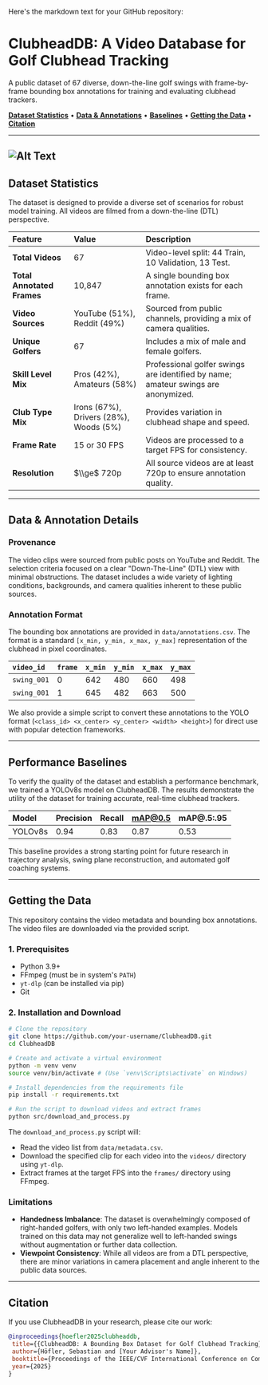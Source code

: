 Here's the markdown text for your GitHub repository:

# ClubheadDB: A Video Database for Golf Clubhead Tracking

A public dataset of 67 diverse, down-the-line golf swings with frame-by-frame bounding box annotations for training and evaluating clubhead trackers.

**[Dataset Statistics](https://www.google.com/search?q=%23dataset-statistics)** • **[Data & Annotations](https://www.google.com/search?q=%23data--annotation-details)** • **[Baselines](https://www.google.com/search?q=%23performance-baselines)** • **[Getting the Data](https://www.google.com/search?q=%23getting-the-data)** • **[Citation](https://www.google.com/search?q=%23citation)**

-----


![Alt Text](banner.gif)
-----

## Dataset Statistics

The dataset is designed to provide a diverse set of scenarios for robust model training. All videos are filmed from a down-the-line (DTL) perspective.

| Feature               | Value           | Description                                                                 |
| :-------------------- | :-------------- | :-------------------------------------------------------------------------- |
| **Total Videos** | 67              | Video-level split: 44 Train, 10 Validation, 13 Test.                        |
| **Total Annotated Frames** | 10,847          | A single bounding box annotation exists for each frame.                     |
| **Video Sources** | YouTube (51%), Reddit (49%) | Sourced from public channels, providing a mix of camera qualities.          |
| **Unique Golfers** | 67             | Includes a mix of male and female golfers.                                  |
| **Skill Level Mix** | Pros (42%), Amateurs (58%) | Professional golfer swings are identified by name; amateur swings are anonymized. |
| **Club Type Mix** | Irons (67%), Drivers (28%), Woods (5%) | Provides variation in clubhead shape and speed.                             |
| **Frame Rate** | 15 or 30 FPS    | Videos are processed to a target FPS for consistency.                       |
| **Resolution** | $\\ge$ 720p       | All source videos are at least 720p to ensure annotation quality.           |

-----

## Data & Annotation Details

### Provenance

The video clips were sourced from public posts on YouTube and Reddit. The selection criteria focused on a clear "Down-The-Line" (DTL) view with minimal obstructions. The dataset includes a wide variety of lighting conditions, backgrounds, and camera qualities inherent to these public sources.

### Annotation Format

The bounding box annotations are provided in `data/annotations.csv`. The format is a standard `[x_min, y_min, x_max, y_max]` representation of the clubhead in pixel coordinates.

| `video_id`  | `frame` | `x_min` | `y_min` | `x_max` | `y_max` |
| :---------- | :------ | :------ | :------ | :------ | :------ |
| `swing_001` | 0       | 642     | 480     | 660     | 498     |
| `swing_001` | 1       | 645     | 482     | 663     | 500     |

We also provide a simple script to convert these annotations to the YOLO format (`<class_id> <x_center> <y_center> <width> <height>`) for direct use with popular detection frameworks.

-----

## Performance Baselines

To verify the quality of the dataset and establish a performance benchmark, we trained a YOLOv8s model on ClubheadDB. The results demonstrate the utility of the dataset for training accurate, real-time clubhead trackers.

| Model   | Precision | Recall | mAP@0.5 | mAP@.5:.95 |
| :------ | :-------- | :----- | :------ | :-------- |
| YOLOv8s | 0.94      | 0.83   | 0.87    | 0.53      |

This baseline provides a strong starting point for future research in trajectory analysis, swing plane reconstruction, and automated golf coaching systems.

-----

## Getting the Data

This repository contains the video metadata and bounding box annotations. The video files are downloaded via the provided script.

### 1\. Prerequisites

  * Python 3.9+
  * FFmpeg (must be in system's `PATH`)
  * `yt-dlp` (can be installed via pip)
  * Git

### 2\. Installation and Download

```bash
# Clone the repository
git clone https://github.com/your-username/ClubheadDB.git
cd ClubheadDB

# Create and activate a virtual environment
python -m venv venv
source venv/bin/activate # (Use `venv\Scripts\activate` on Windows)

# Install dependencies from the requirements file
pip install -r requirements.txt

# Run the script to download videos and extract frames
python src/download_and_process.py
```

The `download_and_process.py` script will:

  * Read the video list from `data/metadata.csv`.
  * Download the specified clip for each video into the `videos/` directory using `yt-dlp`.
  * Extract frames at the target FPS into the `frames/` directory using FFmpeg.

### Limitations

  * **Handedness Imbalance**: The dataset is overwhelmingly composed of right-handed golfers, with only two left-handed examples. Models trained on this data may not generalize well to left-handed swings without augmentation or further data collection.
  * **Viewpoint Consistency**: While all videos are from a DTL perspective, there are minor variations in camera placement and angle inherent to the public data sources.

-----

## Citation

If you use ClubheadDB in your research, please cite our work:

```bibtex
@inproceedings{hoefler2025clubheaddb,
 title={{ClubheadDB: A Bounding Box Dataset for Golf Clubhead Tracking}},
 author={Höfler, Sebastian and [Your Advisor's Name]},
 booktitle={Proceedings of the IEEE/CVF International Conference on Computer Vision (ICCV) Workshops},
 year={2025}
}
```
